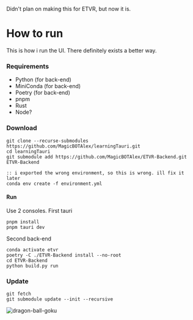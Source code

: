 Didn't plan on making this for ETVR, but now it is.

# How to run
This is how i run the UI. There definitely exists a better way.
### Requirements
- Python (for back-end)
- MiniConda (for back-end)
- Poetry (for back-end)
- pnpm
- Rust
- Node?

### Download
```
git clone --recurse-submodules https://github.com/MagicBOTAlex/learningTauri.git
cd learningTauri
git submodule add https://github.com/MagicBOTAlex/ETVR-Backend.git ETVR-Backend

:: i exported the wrong environment, so this is wrong. ill fix it later
conda env create -f environment.yml
```
#### Run
Use 2 consoles. 
First tauri
```
pnpm install
pnpm tauri dev
```
Second back-end
```
conda activate etvr
poetry -C ./ETVR-Backend install --no-root
cd ETVR-Backend
python build.py run
```

### Update
```
git fetch
git submodule update --init --recursive
```


![dragon-ball-goku](https://github.com/user-attachments/assets/60984fb0-7a5c-4335-bc15-998c5a0d8c22)
